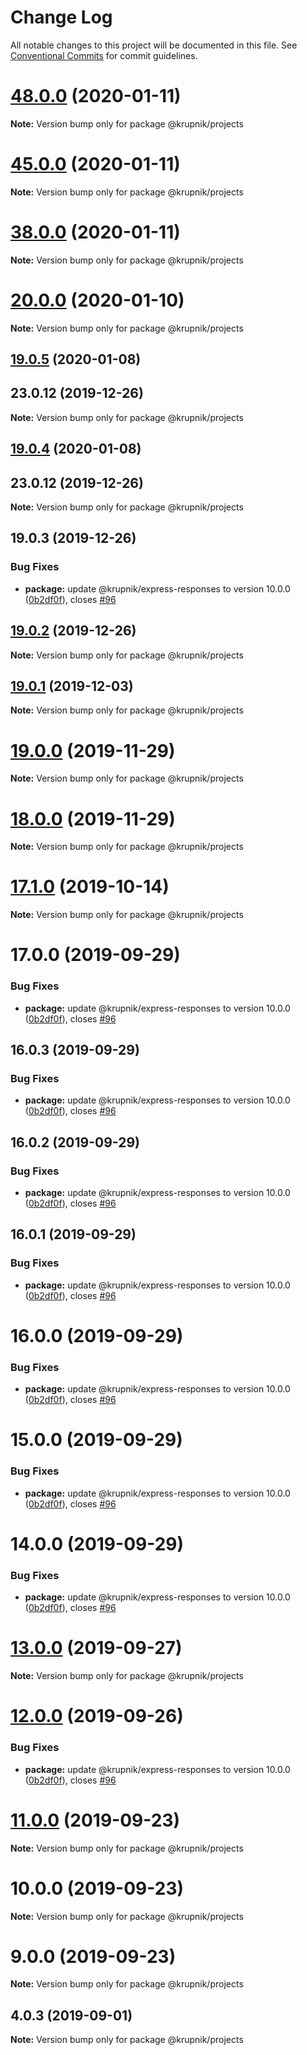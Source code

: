 # Change Log

All notable changes to this project will be documented in this file.
See [Conventional Commits](https://conventionalcommits.org) for commit guidelines.

# [48.0.0](https://github.com/yurikrupniktools/client-apps/compare/@krupnik/projects@45.0.0...@krupnik/projects@48.0.0) (2020-01-11)

**Note:** Version bump only for package @krupnik/projects





# [45.0.0](https://github.com/yurikrupniktools/client-apps/compare/@krupnik/projects@38.0.0...@krupnik/projects@45.0.0) (2020-01-11)

**Note:** Version bump only for package @krupnik/projects





# [38.0.0](https://github.com/yurikrupniktools/client-apps/compare/@krupnik/projects@20.0.0...@krupnik/projects@38.0.0) (2020-01-11)

**Note:** Version bump only for package @krupnik/projects





# [20.0.0](https://github.com/yurikrupniktools/client-apps/compare/@krupnik/projects@19.0.5...@krupnik/projects@20.0.0) (2020-01-10)

**Note:** Version bump only for package @krupnik/projects





## [19.0.5](https://github.com/yurikrupniktools/client-apps/compare/@krupnik/projects@19.0.3...@krupnik/projects@19.0.5) (2020-01-08)



## 23.0.12 (2019-12-26)

**Note:** Version bump only for package @krupnik/projects





## [19.0.4](https://github.com/yurikrupniktools/client-apps/compare/@krupnik/projects@19.0.3...@krupnik/projects@19.0.4) (2020-01-08)



## 23.0.12 (2019-12-26)

**Note:** Version bump only for package @krupnik/projects





## 19.0.3 (2019-12-26)


### Bug Fixes

* **package:** update @krupnik/express-responses to version 10.0.0 ([0b2df0f](https://github.com/yurikrupniktools/client-apps/commit/0b2df0fca414171d47333a97524064e885225f6b)), closes [#96](https://github.com/yurikrupniktools/client-apps/issues/96)





## [19.0.2](https://github.com/yurikrupniktools/client-apps/compare/@krupnik/projects@19.0.1...@krupnik/projects@19.0.2) (2019-12-26)

**Note:** Version bump only for package @krupnik/projects





## [19.0.1](https://github.com/yurikrupniktools/client-apps/compare/@krupnik/projects@19.0.0...@krupnik/projects@19.0.1) (2019-12-03)

**Note:** Version bump only for package @krupnik/projects





# [19.0.0](https://github.com/yurikrupniktools/client-apps/compare/@krupnik/projects@18.0.0...@krupnik/projects@19.0.0) (2019-11-29)

**Note:** Version bump only for package @krupnik/projects





# [18.0.0](https://github.com/yurikrupniktools/client-apps/compare/@krupnik/projects@17.1.0...@krupnik/projects@18.0.0) (2019-11-29)

**Note:** Version bump only for package @krupnik/projects





# [17.1.0](https://github.com/yurikrupniktools/client-apps/compare/@krupnik/projects@17.0.0...@krupnik/projects@17.1.0) (2019-10-14)

**Note:** Version bump only for package @krupnik/projects





# 17.0.0 (2019-09-29)


### Bug Fixes

* **package:** update @krupnik/express-responses to version 10.0.0 ([0b2df0f](https://github.com/yurikrupniktools/client-apps/commit/0b2df0f)), closes [#96](https://github.com/yurikrupniktools/client-apps/issues/96)





## 16.0.3 (2019-09-29)


### Bug Fixes

* **package:** update @krupnik/express-responses to version 10.0.0 ([0b2df0f](https://github.com/yurikrupniktools/client-apps/commit/0b2df0f)), closes [#96](https://github.com/yurikrupniktools/client-apps/issues/96)





## 16.0.2 (2019-09-29)


### Bug Fixes

* **package:** update @krupnik/express-responses to version 10.0.0 ([0b2df0f](https://github.com/yurikrupniktools/client-apps/commit/0b2df0f)), closes [#96](https://github.com/yurikrupniktools/client-apps/issues/96)





## 16.0.1 (2019-09-29)


### Bug Fixes

* **package:** update @krupnik/express-responses to version 10.0.0 ([0b2df0f](https://github.com/yurikrupniktools/client-apps/commit/0b2df0f)), closes [#96](https://github.com/yurikrupniktools/client-apps/issues/96)





# 16.0.0 (2019-09-29)


### Bug Fixes

* **package:** update @krupnik/express-responses to version 10.0.0 ([0b2df0f](https://github.com/yurikrupniktools/client-apps/commit/0b2df0f)), closes [#96](https://github.com/yurikrupniktools/client-apps/issues/96)





# 15.0.0 (2019-09-29)


### Bug Fixes

* **package:** update @krupnik/express-responses to version 10.0.0 ([0b2df0f](https://github.com/yurikrupniktools/client-apps/commit/0b2df0f)), closes [#96](https://github.com/yurikrupniktools/client-apps/issues/96)





# 14.0.0 (2019-09-29)


### Bug Fixes

* **package:** update @krupnik/express-responses to version 10.0.0 ([0b2df0f](https://github.com/yurikrupniktools/client-apps/commit/0b2df0f)), closes [#96](https://github.com/yurikrupniktools/client-apps/issues/96)





# [13.0.0](https://github.com/yurikrupniktools/client-apps/compare/@krupnik/projects@12.0.0...@krupnik/projects@13.0.0) (2019-09-27)

**Note:** Version bump only for package @krupnik/projects





# [12.0.0](https://github.com/yurikrupniktools/client-apps/compare/@krupnik/projects@11.0.0...@krupnik/projects@12.0.0) (2019-09-26)


### Bug Fixes

* **package:** update @krupnik/express-responses to version 10.0.0 ([0b2df0f](https://github.com/yurikrupniktools/client-apps/commit/0b2df0f)), closes [#96](https://github.com/yurikrupniktools/client-apps/issues/96)





# [11.0.0](https://github.com/yurikrupniktools/client-apps/compare/@krupnik/projects@10.0.0...@krupnik/projects@11.0.0) (2019-09-23)

**Note:** Version bump only for package @krupnik/projects





# 10.0.0 (2019-09-23)

**Note:** Version bump only for package @krupnik/projects





# 9.0.0 (2019-09-23)

**Note:** Version bump only for package @krupnik/projects





## 4.0.3 (2019-09-01)

**Note:** Version bump only for package @krupnik/projects
